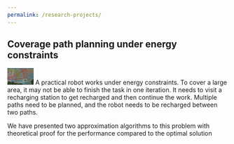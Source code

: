 ```yaml
---
permalink: /research-projects/
---
```



## Coverage path planning under energy constraints
<img src="/images/multi-paths.jpg?raw=true" alt="Photo" style="width: 60px;"/>
A practical robot works under energy constraints. To cover a large area, it may not be able to finish the task in one iteration. It needs to visit a recharging station to get recharged and then continue the work. Multiple paths need to be planned, and the robot needs to be recharged between two paths. 

We have presented two approximation algorithms to this problem with theoretical proof for the performance compared to the optimal solution
